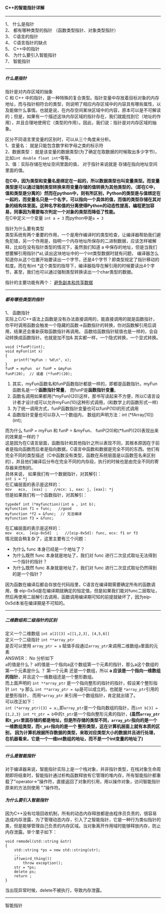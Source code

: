 #### C++的智能指针详解
-------
1、 什么是指针  
2、 都有哪种类型的指针  （函数类型指针、对象类型指针）  
3、 C语言的指针  
4、 C语言指针的缺点  
5、 C++中的指针  
6、 为什么要引入智能指针  
7、 智能指针  

----------------------
##### 什么是指针
指针是对内存区域的抽象  
C 和 C++ 中的指针，是一种特殊的复合类型。指针变量中存放着目标对象的内存地址，而与指针相符合的类型，则说明了相应内存区域中的内容具有哪些属性，以及能做什么事情。也就是说，在内存空间某块区域中的内容，原本可以是不可解读的；但是，如果有一个描述这块内存区域的指针存在，我们就能找到它（地址的作用），并且合理地使用它（类型的作用）。因此，我们说：指针是对内存区域的抽象。


区分不同语言里变量的区别时，可以从三个角度来分析。  
1、变量名： 就是只能包含数字和字母之类的标示符  
2、数据类型： 就是该变量的数据类型(为了确定在取数据的时候取出多少字节)，比如`int double float int*`等等。   
3、值：实际存储在地址空间里面的值， 对于指针来说就是 存储在指向地址空间里面的值。  

**在C中，因为类型和变量名是绑定在一起的，所以数据类型也叫变量类型。而变量类型是可以通过强制类型转换来将变量存储的值转换为其他类型的，（即在C中，值和类型是分离的）然而在python中，则有所区别，Python的类型是与值绑定在一起的，而变量名只是一个名字，可以指向一个具体的值，而值的类型存储在其对象的结构体里面。这种名字和值的分离使得Python的动态性提高，编程更加容易，同事因为需要每次判定一个对象的类型而降低了性能。**  
在C中定义一个变量 `int a = 3` 而python中是`a = 3`
  

指针为什么要有类型  
类型系统有两个重要的作用，一个是用作编译时的类型检查，让编译器帮助我们避免犯错，另一个作用是，指明一个内存地址所保存的二进制数据，应该怎样被解释，比如在没有指针类型的情况下，虽然我们知道 a 中保存的地址，但是当我们想要解引用指针(*a),读出这块地址中的一个int类型数据时就有问题， 编译器怎么知道你从这个位置开始要读出一个字节，还是4个字节？即类型规定了指针移动的粒度。而在有int \*这个类型的指导下，编译器指导在解引用的时候要读出4个字节，甚至，我们也可以通过强制类型转换读出一个char类型的数据。

指针的主要功能有两个： [避免副本和共享数据](https://www.zhihu.com/question/31022750)  

---------
##### 都有哪些类型的指针  
1、 函数指针  
实际上C/C++语法上函数是没有办法直接调用的，能直接调用的就是函数指针，你平时调用函数会触发一个隐藏的函数->函数指针的转换，你对函数解引用后调用，结果还会重新获取函数指针再调用。 函数给函数指针赋值也是一样的，会自动转换成函数指针。也就是加不加& 其实都一样，一个隐式转换，一个显式转换。  
	
	void (*funP)(int);
	void myFun(int x)
	{
		printf("myFun : %d\n", x);
	}
	funP = myFun  or funP = &myFun
	funP(20);  // 或者 (*funP)(20);

1. 其实，myFun函数名和funP函数指针都是一样的，即都是函数指针。myFun函数名是一个**函数指针常量**， 而funP是**函数指针变量**。
2. 函数名调用如果都用(*myFun)(20)这样，那书写读起来不方便，所以C语言设计者才设计成可以允许myFun(10)这种形式调用，(和数学上的函数形式一样)
3. 为了统一调用方式，funP函数指针变量也可以funP(10)的形式调用
4. 函数指针变量也可以存入一个数组内， 数组的声明方法：int (*fArray[10])(int);

而为什么 funP = myFun 和 funP = &myFun、 funP(20)和(*funP)(20)表现出来的效果是一样的？  
这是因为在C语言层面，函数指针和其他指针之所以表现不同，其根本原因在于前者是指向函数而后者是指向数据，C语言中函数和数据是完全不同的东西。他们有完全不同的类型描述（C中函数没有类型，函数在系统层面是以函数签名来区别的），并且他们编译后分布在完全不同的内存段，执行的时候也是由完全不同的寄存器来控制的。  
具体来说， 如果我们有一个数据指针，对其解引：  
`int i = *j`  
在汇编层面的表示是这样的：  
`mov   ecx,  [eax] ;   //ecx: i, eax: j, [eax]: *j`  
但是如果我们有一个函数指针，对其解引：  

	typedef int (*myfunction)(int a , int b);
	myfunction f1 = func;   //good
	myfunction *f2 = &func;  // 无法编译
    myfunction f3 = &func;

在汇编层面的表示是这样的：  
`mov  ecx,  [eip-0x5d]  ;   //[eip-0x5d]: func, ecx: f1 or f3`  
情况就会稍复杂了，这里主要有三个问题： 
 
- 为什么 func 本身已经是一个地址了？
- 为什么既然 func 本身就是地址了，我们对 func 进行二次显式取址无法得到一个指针的指针？
- 为什么既然 func 本身就是地址了，我们对 func 进行二次显式取址仍然得到的是一个指针？

因为函数在编译后都会存放在代码段里，C语言在编译期需要确定所有的函数调用，像 eip-0x5d是在编译期就确定的恒定值，但是如果我们能对func二层取址，然后再使用二层解引去调用，函数调用编译期可知的前提就破坏了，因为eip-0x5d本省在编译期是不可知的。


---------

##### 二维数组和二级指针的区别  
定义一个二维数组 `int a[2][3] =[[1,2,3], [4,5,6]]`  
定义一个二级指针 `int **array_ptr`  
是否可以使用 `array_ptr = a` 赋值手段通过`array_ptr`来调用二维数组`a`里面的元素  
ANSWER： No 分析如下  
`a`的值是什么？ a的值是一个指向a这个数组第一个元素的指针，那么a这个数组的第一个元素是什么 ？ 第一个元素 还是一个数组，所以 **a 应该是一个指向一维数组的指针**，并且这个一维数组还是一个整形数组。  
而上面声明的 `int **array_ptr` 是一个指向整形的指针的指针，假设某个整形指针 `int *p` 那么 `int **array_ptr = &p`是可以成立的。也就是 `*array_ptr`引用的是整形指针， 而用`*array_ptr` 来引用一个数组指针，肯定就出错了。   
可以改正如下：  
`int (*array_ptr)[3] = a;`,即`array_ptr`是一个指向数组的指针，而`int b[3] = {1,2,3} int *t_ptr = b`中的`t_ptr`是一个指向整形元素的指针，**(虽然`array_ptr`和`t_ptr`里面存储的都是地址，但是所存储的类型不同，`array_ptr`指向的是一个 一维数组类型，而`t_ptr`指向的是一个 整形类型，这在计算机层面上就有本质的区别， 因为计算机根据所存数据的类型，来取对应类型大小的数据并且进行处理，在机器看来，它是一个一维int数组的地址，而不是一个int变量的地址了)**


----------
##### 什么是智能指针  
对于编译器来说，智能指针实际上是一个栈对象，并非指针类型，在栈对象生命周期即将结束时，智能指针通过析构函数释放有它管理的堆内存，所有智能指针都重载了"operator->"操作符，直接返回了对象的引用，用以操作对象，访问智能指针原来的方法则使用 “.”操作符。

#####  为什么要引入智能指针  
因为C++没有垃圾回收机制，所有的动态内存释放都是由程序员负责的，很容易造成内存泄露，为了管理动态内存，引入了之智能指针，它是一种行为类似指针的类，但是能够管理自己负责的内存区域。当对象离开作用域时能够释放内存，防止内存泄露。举个栗子如下：  

	void remodel(std::string &str)
	{
		std::string *ps = new std::string(str);
		...
		if(weird_thing())
			throw exception();
		str = *ps;
		delete ps;
		return ;
	}
当出现异常时候，delete不被执行，导致内存泄露。

--------
智能指针
